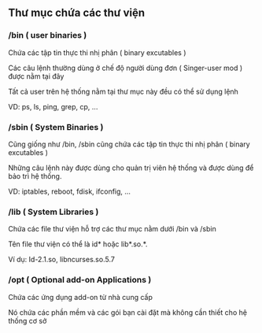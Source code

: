 ## Thư mục chứa các thư viện

### /bin ( user binaries )

Chứa các tập tin thực thi nhị phân ( binary excutables )

Các câu lệnh thường dùng ở chế độ người dùng đơn ( Singer-user mod ) được nằm tại đây

Tất cả user trên hệ thống nằm tại thư mục này đều có thể sử dụng lệnh

VD: ps, ls, ping, grep, cp, ...

### /sbin ( System Binaries )

Cũng giống như /bin, /sbin cũng chứa các tập tin thực thi nhị phân ( binary excutables )

Những câu lệnh này được dùng cho quản trị viên hệ thống và được dùng để bảo trì hệ thống.

VD: iptables, reboot, fdisk, ifconfig, ...

### /lib ( System Libraries )

Chứa các file thư viện hỗ trợ các thư mục nằm dưới /bin và /sbin

Tên file thư viện có thể là id* hoặc lib*.so.*.

Ví dụ: Id-2.1.so, libncurses.so.5.7

### /opt ( Optional add-on Applications )

Chứa các ứng dụng add-on từ nhà cung cấp

Nó chứa các phần mềm và các gói bạn cài đặt mà không cần thiết cho hệ thống cơ sở
